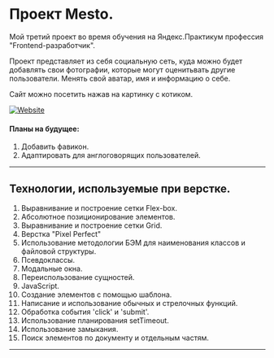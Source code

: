 Проект Mesto.
=====================
Мой третий проект во время обучения на Яндекс.Практикум профессия "Frontend-разработчик".



Проект представляет из себя социальную сеть, куда можно будет добавлять свои фотографии, которые могут оценитьвать другие пользователи. Менять свой аватар, имя и информацию о себе.

Сайт можно посетить нажав на картинку с котиком.

<a href="https://crimyeagle.github.io/"><img src="./images/readme.jpg" alt="Website"></a>

#### Планы на будущее:

1. Добавить фавикон.
2. Адаптировать для англоговорящих пользователей. 
***
## Технологии, используемые при верстке.

1. Выравнивание и построение сетки Flex-box.
2. Абсолютное позиционирование элементов.
3. Выравнивание и построение сетки Grid.
4. Верстка "Pixel Perfect"
5. Использование методологии БЭМ для наименования классов и файловой структуры.
6. Псевдоклассы.
7. Модальные окна.
8. Переиспользование сущностей.
9. JavaScript.
10. Создание элементов с помощью шаблона.
11. Написание и использование обычных и стрелочных функций.
12. Обработка события 'click' и 'submit'.
13. Использование планирования setTimeout.
14. Использование замыкания.
15. Поиск элементов по документу и отдельным частям.
***